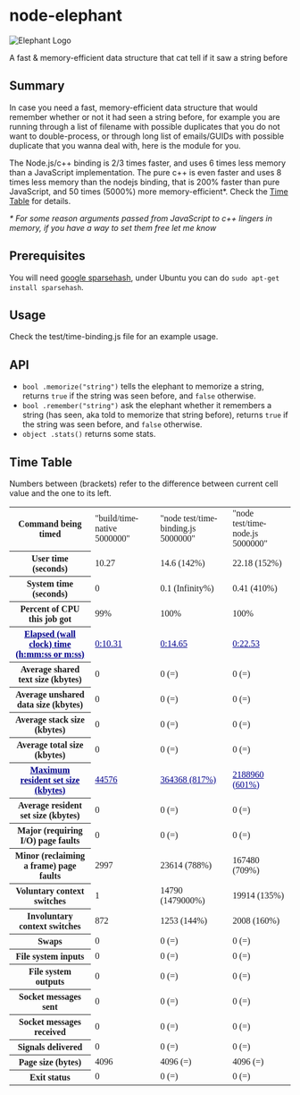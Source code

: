 node-elephant
=============

![Elephant Logo](https://raw.github.com/aularon/node-elephant/master/doc/logo.png)

A fast &amp; memory-efficient data structure that cat tell if it saw a string before

## Summary
In case you need a fast, memory-efficient data structure that would remember whether or not it had seen a string before, for example you are running through a list of filename with possible duplicates that you do not want to double-process, or through long list of emails/GUIDs with possible duplicate that you wanna deal with, here is the module for you.

The Node.js/c++ binding is 2/3 times faster, and uses 6 times less memory than a JavaScript implementation.
The pure c++ is even faster and uses 8 times less memory than the nodejs binding, that is 200% faster than pure JavaScript, and 50 times (5000%) more memory-efficient*. Check the [Time Table](#time-table) for details.

_* For some reason arguments passed from JavaScript to c++ lingers in memory, if you have a way to set them free let me know_

## Prerequisites
You will need [google sparsehash](https://code.google.com/p/sparsehash/downloads/list), under Ubuntu you can do `sudo apt-get install sparsehash`.

## Usage
Check the test/time-binding.js file for an example usage.

## API
* `bool .memorize("string")` tells the elephant to memorize a string, returns `true` if the string was seen before, and `false` otherwise.
* `bool .remember("string")` ask the elephant whether it remembers a string (has seen, aka told to memorize that string before), returns `true` if the string was seen before, and `false` otherwise.
* `object .stats()` returns some stats.


## Time Table
Numbers between (brackets) refer to the difference between current cell value and the one to its left.


<table style="font-family: mono;"><tr><th>Command being timed</th><td>"build/time-native 5000000"</td><td>"node test/time-binding.js 5000000"</td><td>"node test/time-node.js 5000000"</td></tr><tr><th>User time (seconds)</th><td>10.27</td><td>14.6 (142%)</td><td>22.18 (152%)</td></tr><tr><th>System time (seconds)</th><td>0</td><td>0.1 (Infinity%)</td><td>0.41 (410%)</td></tr><tr><th>Percent of CPU this job got</th><td>99%</td><td>100%</td><td>100%</td></tr><tr style="color: darkblue; text-decoration: underline"><th>Elapsed (wall clock) time (h:mm:ss or m:ss)</th><td>0:10.31</td><td>0:14.65</td><td>0:22.53</td></tr><tr><th>Average shared text size (kbytes)</th><td>0</td><td>0 (=)</td><td>0 (=)</td></tr><tr><th>Average unshared data size (kbytes)</th><td>0</td><td>0 (=)</td><td>0 (=)</td></tr><tr><th>Average stack size (kbytes)</th><td>0</td><td>0 (=)</td><td>0 (=)</td></tr><tr><th>Average total size (kbytes)</th><td>0</td><td>0 (=)</td><td>0 (=)</td></tr><tr style="color: darkblue; text-decoration: underline"><th>Maximum resident set size (kbytes)</th><td>44576</td><td>364368 (817%)</td><td>2188960 (601%)</td></tr><tr><th>Average resident set size (kbytes)</th><td>0</td><td>0 (=)</td><td>0 (=)</td></tr><tr><th>Major (requiring I/O) page faults</th><td>0</td><td>0 (=)</td><td>0 (=)</td></tr><tr><th>Minor (reclaiming a frame) page faults</th><td>2997</td><td>23614 (788%)</td><td>167480 (709%)</td></tr><tr><th>Voluntary context switches</th><td>1</td><td>14790 (1479000%)</td><td>19914 (135%)</td></tr><tr><th>Involuntary context switches</th><td>872</td><td>1253 (144%)</td><td>2008 (160%)</td></tr><tr><th>Swaps</th><td>0</td><td>0 (=)</td><td>0 (=)</td></tr><tr><th>File system inputs</th><td>0</td><td>0 (=)</td><td>0 (=)</td></tr><tr><th>File system outputs</th><td>0</td><td>0 (=)</td><td>0 (=)</td></tr><tr><th>Socket messages sent</th><td>0</td><td>0 (=)</td><td>0 (=)</td></tr><tr><th>Socket messages received</th><td>0</td><td>0 (=)</td><td>0 (=)</td></tr><tr><th>Signals delivered</th><td>0</td><td>0 (=)</td><td>0 (=)</td></tr><tr><th>Page size (bytes)</th><td>4096</td><td>4096 (=)</td><td>4096 (=)</td></tr><tr><th>Exit status</th><td>0</td><td>0 (=)</td><td>0 (=)</td></tr></table>
